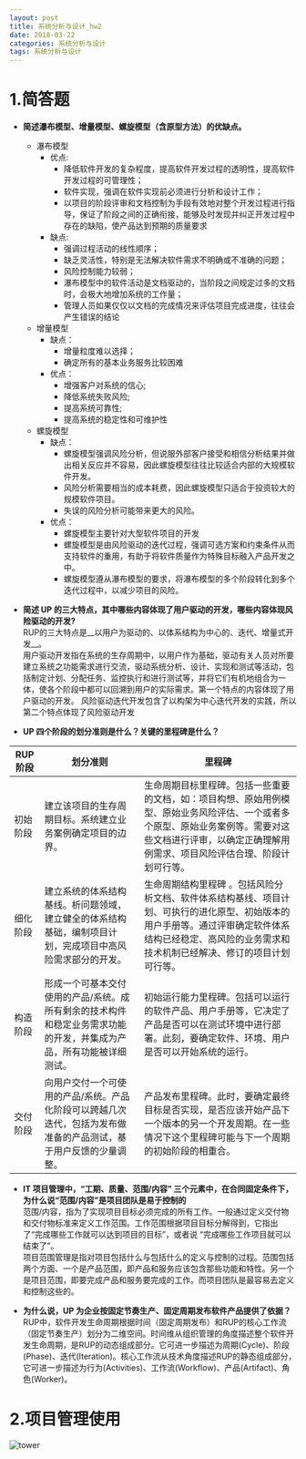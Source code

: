 ```yaml
---
layout: post
title: 系统分析与设计_hw2
date: 2018-03-22
categories: 系统分析与设计
tags: 系统分析与设计
---
```



# 1.简答题
* __简述瀑布模型、增量模型、螺旋模型（含原型方法）的优缺点。__
  * 瀑布模型
     * 优点: 
         * 降低软件开发的复杂程度，提高软件开发过程的透明性，提高软件开发过程的可管理性；
         * 软件实现，强调在软件实现前必须进行分析和设计工作；
         * 以项目的阶段评审和文档控制为手段有效地对整个开发过程进行指导，保证了阶段之间的正确衔接，能够及时发现并纠正开发过程中存在的缺陷，使产品达到预期的质量要求</br>
     * 缺点:
         * 强调过程活动的线性顺序；
         * 缺乏灵活性，特别是无法解决软件需求不明确或不准确的问题；
         * 风险控制能力较弱；
         * 瀑布模型中的软件活动是文档驱动的，当阶段之间规定过多的文档时，会极大地增加系统的工作量；
         * 管理人员如果仅仅以文档的完成情况来评估项目完成进度，往往会产生错误的结论            
  * 增量模型
      * 缺点：
         * 增量粒度难以选择；
         * 确定所有的基本业务服务比较困难
      * 优点：
         * 增强客户对系统的信心;
         * 降低系统失败风险;
         * 提高系统可靠性;
         * 提高系统的稳定性和可维护性
  * 螺旋模型
      * 缺点：
          * 螺旋模型强调风险分析，但说服外部客户接受和相信分析结果并做出相关反应并不容易，因此螺旋模型往往比较适合内部的大规模软件开发。
          * 风险分析需要相当的成本耗费，因此螺旋模型只适合于投资较大的规模软件项目。
          * 失误的风险分析可能带来更大的风险。
      * 优点：
          * 螺旋模型主要针对大型软件项目的开发
          * 螺旋模型是由风险驱动的迭代过程，强调可选方案和约束条件从而支持软件的重用，有助于将软件质量作为特殊目标融入产品开发之中。
          * 螺旋模型遵从瀑布模型的要求，将瀑布模型的多个阶段转化到多个迭代过程中，以减少项目的风险。
 
* __简述 UP 的三大特点，其中哪些内容体现了用户驱动的开发，哪些内容体现风险驱动的开发?__    
  RUP的三大特点是__以用户为驱动的、以体系结构为中心的、迭代、增量式开发__。   
  用户驱动开发指在系统的生存周期中，以用户作为基础，驱动有关人员对所要建立系统之功能需求进行交流，驱动系统分析、设计、实现和测试等活动，包括制定计划、分配任务、监控执行和进行测试等，并将它们有机地组合为一体，使各个阶段中都可以回溯到用户的实际需求。第一个特点的内容体现了用户驱动的开发。
  风险驱动迭代开发包含了以构架为中心迭代开发的实践，所以第二个特点体现了风险驱动开发
* __UP 四个阶段的划分准则是什么？关键的里程碑是什么？__</br>

 |RUP阶段|	划分准则|里程碑|
 |--------|------|--------|
 |初始阶段	|建立该项目的生存周期目标。系统建立业务案例确定项目的边界。|生命周期目标里程碑。包括一些重要的文档，如：项目构想、原始用例模型、原始业务风险评估、一个或者多个原型、原始业务案例等。需要对这些文档进行评审，以确定正确理解用例需求、项目风险评估合理、阶段计划可行等。|
|细化阶段|建立系统的体系结构基线。析问题领域，建立健全的体系结构基础，编制项目计划，完成项目中高风险需求部分的开发。|生命周期结构里程碑 。包括风险分析文档、软件体系结构基线、项目计划、可执行的进化原型、初始版本的用户手册等。通过评审确定软件体系结构已经稳定、高风险的业务需求和技术机制已经解决、修订的项目计划可行等。|
|构造阶段|形成一个可基本交付使用的产品/系统。成所有剩余的技术构件和稳定业务需求功能的开发，并集成为产品，所有功能被详细测试。|初始运行能力里程碑。包括可以运行的软件产品、用户手册等，它决定了产品是否可以在测试环境中进行部署。此刻，要确定软件、环境、用户是否可以开始系统的运行。|
|交付阶段|向用户交付一个可使用的产品/系统。产品化阶段可以跨越几次迭代，包括为发布做准备的产品测试，基于用户反馈的少量调整。|产品发布里程碑。此时，要确定最终目标是否实现，是否应该开始产品下一个版本的另一个开发周期。在一些情况下这个里程碑可能与下一个周期的初始阶段的相重合。|

* __IT 项目管理中，“工期、质量、范围/内容” 三个元素中，在合同固定条件下，为什么说“范围/内容”是项目团队是易于控制的__      
  范围/内容，指为了实现项目目标必须完成的所有工作。一般通过定义交付物和交付物标准来定义工作范围。工作范围根据项目目标分解得到，它指出了“完成哪些工作就可以达到项目的目标”，或者说 “完成哪些工作项目就可以结束了”。      
  项目范围管理是指对项目包括什么与包括什么的定义与控制的过程。范围包括两个方面、一个是产品范围，即产品和服务应该包含那些功能和特性。另一个是项目范围，即要完成产品和服务要完成的工作。而项目团队是最容易去定义和控制这些的。

* __为什么说，UP 为企业按固定节奏生产、固定周期发布软件产品提供了依据？__     
  RUP中，软件开发生命周期根据时间（固定周期发布）和RUP的核心工作流（固定节奏生产）划分为二维空间。时间维从组织管理的角度描述整个软件开发生命周期，是RUP的动态组成部分。它可进一步描述为周期(Cycle)、阶段(Phase)、迭代(Iteration)。核心工作流从技术角度描述RUP的静态组成部分，它可进一步描述为行为(Activities)、工作流(Workflow)、产品(Artifact)、角色(Worker)。

# 2.项目管理使用
![tower](../img/post-sad-hw2.jpg) 